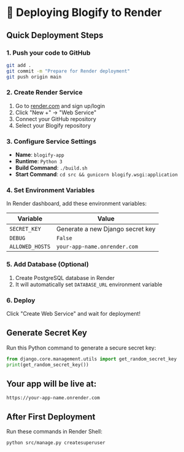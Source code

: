 # 🚀 Deploying Blogify to Render

## Quick Deployment Steps

### 1. Push your code to GitHub
```bash
git add .
git commit -m "Prepare for Render deployment"
git push origin main
```

### 2. Create Render Service
1. Go to [render.com](https://render.com) and sign up/login
2. Click "New +" → "Web Service"
3. Connect your GitHub repository
4. Select your Blogify repository

### 3. Configure Service Settings
- **Name**: `blogify-app`
- **Runtime**: `Python 3`
- **Build Command**: `./build.sh`
- **Start Command**: `cd src && gunicorn blogify.wsgi:application`

### 4. Set Environment Variables
In Render dashboard, add these environment variables:

| Variable | Value |
|----------|-------|
| `SECRET_KEY` | Generate a new Django secret key |
| `DEBUG` | `False` |
| `ALLOWED_HOSTS` | `your-app-name.onrender.com` |

### 5. Add Database (Optional)
1. Create PostgreSQL database in Render
2. It will automatically set `DATABASE_URL` environment variable

### 6. Deploy
Click "Create Web Service" and wait for deployment!

## Generate Secret Key
Run this Python command to generate a secure secret key:
```python
from django.core.management.utils import get_random_secret_key
print(get_random_secret_key())
```

## Your app will be live at:
`https://your-app-name.onrender.com`

## After First Deployment
Run these commands in Render Shell:
```bash
python src/manage.py createsuperuser
```
